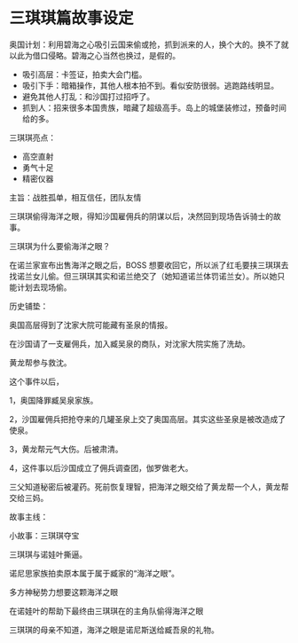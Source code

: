 # 三琪琪篇故事设定

奥国计划：利用碧海之心吸引云国来偷或抢，抓到派来的人，换个大的。换不了就以此为借口侵略。碧海之心当然也换过，是假的。

- 吸引高层：卡签证，拍卖大会门槛。
- 吸引下手：暗箱操作，其他人根本拍不到。看似安防很弱。逃跑路线明显。
- 避免其他人打乱：和沙国打过招呼了。
- 抓到人：招来很多本国贵族，暗藏了超级高手。岛上的城堡装修过，预备时间给的多。

三琪琪亮点：

- 高空直射
- 勇气十足
- 精密仪器

主旨：战胜孤单，相互信任，团队友情

三琪琪偷得海洋之眼，得知沙国雇佣兵的阴谋以后，决然回到现场告诉骑士的故事。

三琪琪为什么要偷海洋之眼？

在诺兰家宣布出售海洋之眼之后，BOSS 想要收回它，所以派了红毛要挟三琪琪去找诺兰女儿偷。但三琪琪其实和诺兰绝交了（她知道诺兰体罚诺兰女）。所以她只能计划去现场偷。

历史铺垫：

奥国高层得到了沈家大院可能藏有圣泉的情报。

在沙国请了一支雇佣兵，加入臧吴泉的商队，对沈家大院实施了洗劫。

黄龙帮参与救沈。

这个事件以后，

1，奥国降罪臧吴泉家族。

2，沙国雇佣兵把抢夺来的几罐圣泉上交了奥国高层。其实这些圣泉是被改造成了使泉。

3，黄龙帮元气大伤。后被肃清。

4，这件事以后沙国成立了佣兵调查团，伽罗做老大。

三父知道秘密后被灌药。死前恢复理智，把海洋之眼交给了黄龙帮一个人，黄龙帮交给三妈。

故事主线：

小故事：三琪琪夺宝

三琪琪与诺娃叶撕逼。

诺尼思家族拍卖原本属于属于臧家的“海洋之眼”。

多方神秘势力想要这颗海洋之眼

在诺娃叶的帮助下最终由三琪琪在的主角队偷得海洋之眼

三琪琪的母亲不知道，海洋之眼是诺尼斯送给臧吾泉的礼物。
